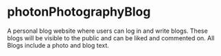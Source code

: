 # photonPhotographyBlog
A personal blog website where users can log in and write blogs. These blogs will be visible to the public and can be liked and commented on.  All Blogs include a photo and blog text.
